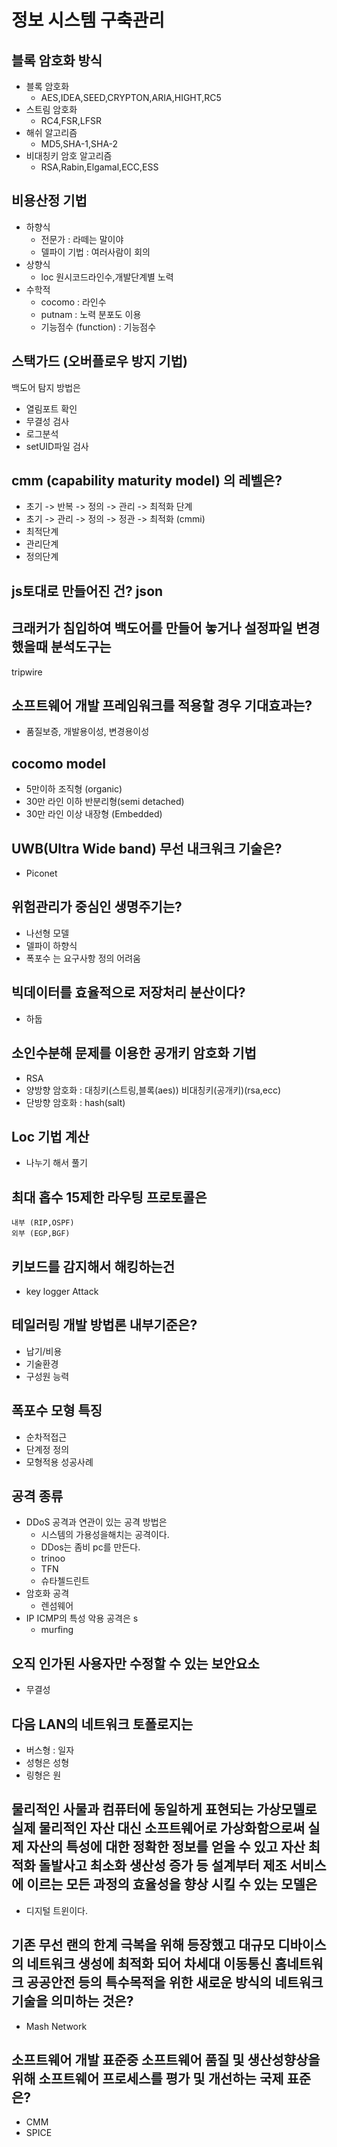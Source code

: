 # 정보 시스템 구축관리

## 블록 암호화 방식

- 블록 암호화
  - AES,IDEA,SEED,CRYPTON,ARIA,HIGHT,RC5
- 스트림 암호화
  - RC4,FSR,LFSR
- 해쉬 알고리즘
  - MD5,SHA-1,SHA-2
- 비대칭키 암호 알고리즘
  - RSA,Rabin,Elgamal,ECC,ESS

## 비용산정 기법

- 하향식
  - 전문가 : 라떼는 말이야
  - 델파이 기법 : 여러사람이 회의
- 상향식
  - loc 원시코드라인수,개발단계별 노력
- 수학적
  - cocomo : 라인수
  - putnam : 노력 분포도 이용
  - 기능점수 (function) : 기능점수

## 스택가드 (오버플로우 방지 기법)

백도어 탐지 방법은

- 열림포트 확인
- 무결성 검사
- 로그분석
- setUID파일 검사

## cmm (capability maturity model) 의 레벨은?

- 초기 -> 반복 -> 정의 -> 관리 -> 최적화 단계
- 초기 -> 관리 -> 정의 -> 정관 -> 최적화 (cmmi)
- 최적단계
- 관리단계
- 정의단계

## js토대로 만들어진 건? json

## 크래커가 침입하여 백도어를 만들어 놓거나 설정파일 변경했을때 분석도구는

tripwire

## 소프트웨어 개발 프레임워크를 적용할 경우 기대효과는?

- 품질보증, 개발용이성, 변경용이성

## cocomo model

- 5만이하 조직형 (organic)
- 30만 라인 이하 반분리형(semi detached)
- 30만 라인 이상 내장형 (Embedded)

## UWB(Ultra Wide band) 무선 내크워크 기술은?

- Piconet

## 위험관리가 중심인 생명주기는?

- 나선형 모델
- 델파이 하향식
- 폭포수 는 요구사항 정의 어려움

## 빅데이터를 효율적으로 저장처리 분산이다?

- 하둡

## 소인수분해 문제를 이용한 공개키 암호화 기법

- RSA
- 양방향 암호화 : 대칭키(스트링,블록(aes)) 비대칭키(공개키)(rsa,ecc)
- 단방향 암호화 : hash(salt)

## Loc 기법 계산

- 나누기 해서 풀기

## 최대 홉수 15제한 라우팅 프로토콜은

    내부 (RIP,OSPF)
    외부 (EGP,BGF)

## 키보드를 감지해서 해킹하는건

- key logger Attack

## 테일러링 개발 방법론 내부기준은?

- 납기/비용
- 기술환경
- 구성원 능력

## 폭포수 모형 특징

- 순차적접근
- 단계정 정의
- 모형적용 성공사례

## 공격 종류

- DDoS 공격과 연관이 있는 공격 방법은
  - 시스템의 가용성을해치는 공격이다.
  - DDos는 좀비 pc를 만든다.
  - trinoo
  - TFN
  - 슈타첼드린트
- 암호화 공격
  - 렌섬웨어
- IP ICMP의 특성 악용 공격은 s
  - murfing

## 오직 인가된 사용자만 수정할 수 있는 보안요소

- 무결성

## 다음 LAN의 네트워크 토폴로지는

- 버스형 : 일자
- 성형은 성형
- 링형은 원

## 물리적인 사물과 컴퓨터에 동일하게 표현되는 가상모델로 실제 물리적인 자산 대신 소프트웨어로 가상화함으로써 실제 자산의 특성에 대한 정확한 정보를 얻을 수 있고 자산 최적화 돌발사고 최소화 생산성 증가 등 설계부터 제조 서비스에 이르는 모든 과정의 효율성을 향상 시킬 수 있는 모델은

- 디지털 트윈이다.

## 기존 무선 랜의 한계 극복을 위해 등장했고 대규모 디바이스의 네트워크 생성에 최적화 되어 차세대 이동통신 홈네트워크 공공안전 등의 특수목적을 위한 새로운 방식의 네트워크 기술을 의미하는 것은?

- Mash Network

## 소프트웨어 개발 표준중 소프트웨어 품질 및 생산성향상을 위해 소프트웨어 프로세스를 평가 및 개선하는 국제 표준은?

- CMM
- SPICE

